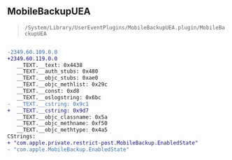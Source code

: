 ## MobileBackupUEA

> `/System/Library/UserEventPlugins/MobileBackupUEA.plugin/MobileBackupUEA`

```diff

-2349.60.109.0.0
+2349.60.119.0.0
   __TEXT.__text: 0x4438
   __TEXT.__auth_stubs: 0x480
   __TEXT.__objc_stubs: 0xae0
   __TEXT.__objc_methlist: 0x29c
   __TEXT.__const: 0xd8
   __TEXT.__oslogstring: 0x6bc
-  __TEXT.__cstring: 0x9c1
+  __TEXT.__cstring: 0x9d7
   __TEXT.__objc_classname: 0x5a
   __TEXT.__objc_methname: 0xf50
   __TEXT.__objc_methtype: 0x4a5
CStrings:
+ "com.apple.private.restrict-post.MobileBackup.EnabledState"
- "com.apple.MobileBackup.EnabledState"

```
